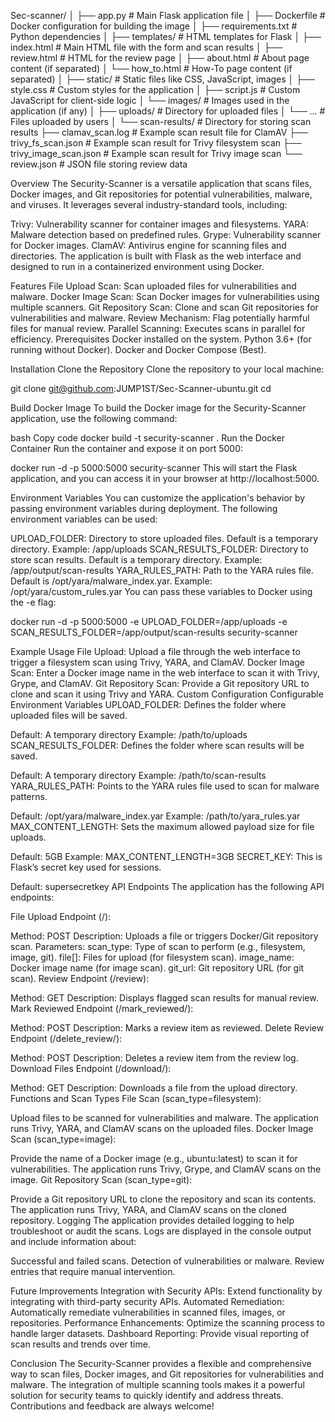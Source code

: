 Sec-scanner/
│
├── app.py                     # Main Flask application file
│
├── Dockerfile                 # Docker configuration for building the image
│
├── requirements.txt           # Python dependencies
│
├── templates/                 # HTML templates for Flask
│   ├── index.html             # Main HTML file with the form and scan results
│   ├── review.html            # HTML for the review page
│   ├── about.html             # About page content (if separated)
│   └── how_to.html            # How-To page content (if separated)
│
├── static/                    # Static files like CSS, JavaScript, images
│   ├── style.css              # Custom styles for the application
│   ├── script.js              # Custom JavaScript for client-side logic
│   └── images/                # Images used in the application (if any)
│
├── uploads/                   # Directory for uploaded files
│   └── ...                    # Files uploaded by users
│
└── scan-results/              # Directory for storing scan results
    ├── clamav_scan.log        # Example scan result file for ClamAV
    ├── trivy_fs_scan.json     # Example scan result for Trivy filesystem scan
    ├── trivy_image_scan.json  # Example scan result for Trivy image scan
    └── review.json            # JSON file storing review data








Overview
The Security-Scanner is a versatile application that scans files, Docker images, and Git repositories for potential vulnerabilities, malware, and viruses. It leverages several industry-standard tools, including:

Trivy: Vulnerability scanner for container images and filesystems.
YARA: Malware detection based on predefined rules.
Grype: Vulnerability scanner for Docker images.
ClamAV: Antivirus engine for scanning files and directories.
The application is built with Flask as the web interface and designed to run in a containerized environment using Docker.

Features
File Upload Scan: Scan uploaded files for vulnerabilities and malware.
Docker Image Scan: Scan Docker images for vulnerabilities using multiple scanners.
Git Repository Scan: Clone and scan Git repositories for vulnerabilities and malware.
Review Mechanism: Flag potentially harmful files for manual review.
Parallel Scanning: Executes scans in parallel for efficiency.
Prerequisites
Docker installed on the system.
Python 3.6+ (for running without Docker).
Docker and Docker Compose (Best).

Installation
Clone the Repository
Clone the repository to your local machine:

git clone git@github.com:JUMP1ST/Sec-Scanner-ubuntu.git
cd <your-repository-folder>

Build Docker Image
To build the Docker image for the Security-Scanner application, use the following command:

bash
Copy code
docker build -t security-scanner .
Run the Docker Container
Run the container and expose it on port 5000:

docker run -d -p 5000:5000 security-scanner
This will start the Flask application, and you can access it in your browser at http://localhost:5000.

Environment Variables
You can customize the application's behavior by passing environment variables during deployment. The following environment variables can be used:

UPLOAD_FOLDER: Directory to store uploaded files. Default is a temporary directory.
Example: /app/uploads
SCAN_RESULTS_FOLDER: Directory to store scan results. Default is a temporary directory.
Example: /app/output/scan-results
YARA_RULES_PATH: Path to the YARA rules file. Default is /opt/yara/malware_index.yar.
Example: /opt/yara/custom_rules.yar
You can pass these variables to Docker using the -e flag:

docker run -d -p 5000:5000 -e UPLOAD_FOLDER=/app/uploads -e SCAN_RESULTS_FOLDER=/app/output/scan-results security-scanner 

Example Usage
File Upload: Upload a file through the web interface to trigger a filesystem scan using Trivy, YARA, and ClamAV.
Docker Image Scan: Enter a Docker image name in the web interface to scan it with Trivy, Grype, and ClamAV.
Git Repository Scan: Provide a Git repository URL to clone and scan it using Trivy and YARA.
Custom Configuration
Configurable Environment Variables
UPLOAD_FOLDER: Defines the folder where uploaded files will be saved.

Default: A temporary directory
Example: /path/to/uploads
SCAN_RESULTS_FOLDER: Defines the folder where scan results will be saved.

Default: A temporary directory
Example: /path/to/scan-results
YARA_RULES_PATH: Points to the YARA rules file used to scan for malware patterns.

Default: /opt/yara/malware_index.yar
Example: /path/to/yara_rules.yar
MAX_CONTENT_LENGTH: Sets the maximum allowed payload size for file uploads.

Default: 5GB
Example: MAX_CONTENT_LENGTH=3GB
SECRET_KEY: This is Flask’s secret key used for sessions.

Default: supersecretkey
API Endpoints
The application has the following API endpoints:

File Upload Endpoint (/):

Method: POST
Description: Uploads a file or triggers Docker/Git repository scan.
Parameters:
scan_type: Type of scan to perform (e.g., filesystem, image, git).
file[]: Files for upload (for filesystem scan).
image_name: Docker image name (for image scan).
git_url: Git repository URL (for git scan).
Review Endpoint (/review):

Method: GET
Description: Displays flagged scan results for manual review.
Mark Reviewed Endpoint (/mark_reviewed/<index>):

Method: POST
Description: Marks a review item as reviewed.
Delete Review Endpoint (/delete_review/<index>):

Method: POST
Description: Deletes a review item from the review log.
Download Files Endpoint (/download/<filename>):

Method: GET
Description: Downloads a file from the upload directory.
Functions and Scan Types
File Scan (scan_type=filesystem):

Upload files to be scanned for vulnerabilities and malware.
The application runs Trivy, YARA, and ClamAV scans on the uploaded files.
Docker Image Scan (scan_type=image):

Provide the name of a Docker image (e.g., ubuntu:latest) to scan it for vulnerabilities.
The application runs Trivy, Grype, and ClamAV scans on the image.
Git Repository Scan (scan_type=git):

Provide a Git repository URL to clone the repository and scan its contents.
The application runs Trivy, YARA, and ClamAV scans on the cloned repository.
Logging
The application provides detailed logging to help troubleshoot or audit the scans. Logs are displayed in the console output and include information about:

Successful and failed scans.
Detection of vulnerabilities or malware.
Review entries that require manual intervention.

Future Improvements
Integration with Security APIs: Extend functionality by integrating with third-party security APIs.
Automated Remediation: Automatically remediate vulnerabilities in scanned files, images, or repositories.
Performance Enhancements: Optimize the scanning process to handle larger datasets.
Dashboard Reporting: Provide visual reporting of scan results and trends over time.

Conclusion
The Security-Scanner provides a flexible and comprehensive way to scan files, Docker images, and Git repositories for vulnerabilities and malware. The integration of multiple scanning tools makes it a powerful solution for security teams to quickly identify and address threats. Contributions and feedback are always welcome!



